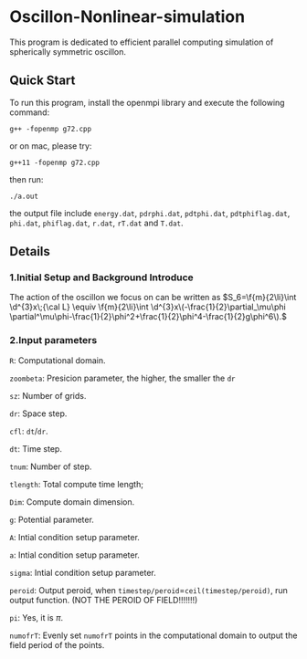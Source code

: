 # Oscillon-Nonlinear-simulation

This program is dedicated to efficient parallel computing simulation of spherically symmetric oscillon.

## Quick Start

To run this program, install the openmpi library and execute the following command:

```g++ -fopenmp g72.cpp```

or on mac, please try:

```g++11 -fopenmp g72.cpp```

then run:

```./a.out```

the output file include ``energy.dat``, ``pdrphi.dat``, ``pdtphi.dat``, ``pdtphiflag.dat``, ``phi.dat``, ``phiflag.dat``, ``r.dat``, ``rT.dat`` and ``T.dat``.

## Details

### 1.Initial Setup and Background Introduce

The action of the oscillon we focus on can be written as
$S_6=\f{m}{2\li}\int \d^{3}x\;{\cal L} \equiv \f{m}{2\li}\int \d^{3}x\(-\frac{1}{2}\partial_\mu\phi \partial^\mu\phi-\frac{1}{2}\phi^2+\frac{1}{2}\phi^4-\frac{1}{2}g\phi^6\).$

### 2.Input parameters

``R``: Computational domain.

``zoombeta``: Presicion parameter, the higher, the smaller the ``dr``

``sz``: Number of grids.

``dr``: Space step.

``cfl``: ``dt``/``dr``.

``dt``: Time step.

``tnum``: Number of step.

``tlength``: Total compute time length;

``Dim``: Compute domain dimension.

``g``: Potential parameter.

``A``: Intial condition setup parameter.

``a``: Intial condition setup parameter.

``sigma``: Intial condition setup parameter.

``peroid``: Output peroid, when ``timestep/peroid``=``ceil(timestep/peroid)``, run output function. (NOT THE PEROID OF FIELD!!!!!!!)

``pi``: Yes, it is $\pi$.

``numofrT``: Evenly set ``numofrT`` points in the computational domain to output the field period of the points.

